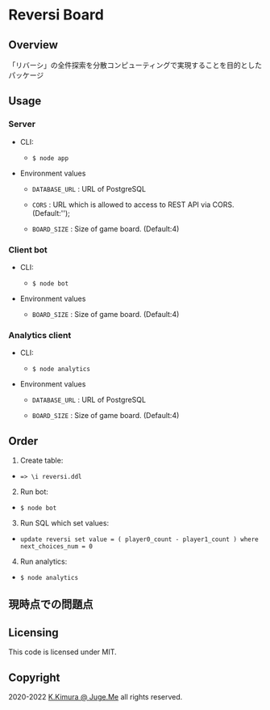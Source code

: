 # Reversi Board


## Overview

「リバーシ」の全件探索を分散コンピューティングで実現することを目的としたパッケージ


## Usage

### Server

- CLI: 

  - `$ node app`

- Environment values

  - `DATABASE_URL` : URL of PostgreSQL

  - `CORS` : URL which is allowed to access to REST API via CORS. (Default:'');

  - `BOARD_SIZE` : Size of game board. (Default:4)


### Client bot

- CLI: 

  - `$ node bot`

- Environment values

  - `BOARD_SIZE` : Size of game board. (Default:4)

### Analytics client

- CLI: 

  - `$ node analytics`

- Environment values

  - `DATABASE_URL` : URL of PostgreSQL

  - `BOARD_SIZE` : Size of game board. (Default:4)


## Order

1. Create table:

  - `=> \i reversi.ddl`

2. Run bot:

  - `$ node bot`

3. Run SQL which set values:

  - `update reversi set value = ( player0_count - player1_count ) where next_choices_num = 0`

4. Run analytics:

  - `$ node analytics`


## 現時点での問題点



## Licensing

This code is licensed under MIT.


## Copyright

2020-2022  [K.Kimura @ Juge.Me](https://github.com/dotnsf) all rights reserved.
